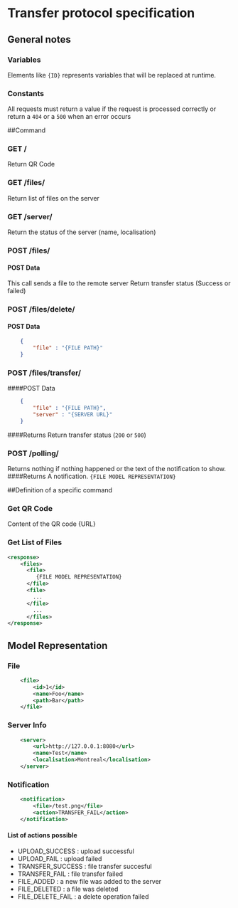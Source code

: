 Transfer protocol specification
===============================

## General notes
### Variables
Elements like `{ID}` represents variables that will be replaced at runtime.

### Constants
All requests must return a value if the request is processed correctly or return a `404` or a `500` when an error occurs

##Command

### GET /
Return QR Code

### GET /files/
Return list of files on the server

### GET /server/
Return the status of the server
(name, localisation)

### POST /files/

#### POST Data
This call sends a file to the remote server
Return transfer status (Success or failed)

### POST /files/delete/
#### POST Data
```json
    {
        "file" : "{FILE PATH}"
    }
```


### POST /files/transfer/
####POST Data
```json
    {
        "file" : "{FILE PATH}",
        "server" : "{SERVER URL}"
    }
```

####Returns
Return transfer status (`200` or `500`)

### POST /polling/
Returns nothing if nothing happened or the text of the notification to show.
####Returns
A notification.
`{FILE MODEL REPRESENTATION}`


##Definition of a specific command

### Get QR Code
Content of the QR code
{URL}

### Get List of Files
```xml
<response>
    <files>
      <file>
         {FILE MODEL REPRESENTATION}
      </file>
      <file>
        ...
      </file>
        ...
      </files>
</response>
```

## Model Representation
### File
```xml
    <file>
        <id>1</id>
        <name>Foo</name>
        <path>Bar</path>
    </file>
```

### Server Info
```xml
    <server>
        <url>http://127.0.0.1:8080</url>
        <name>Test</name>
        <localisation>Montreal</localisation>
    </server>
```

### Notification
```xml
    <notification>
        <file>/test.png</file>
        <action>TRANSFER_FAIL</action>
    </notification>
```

#### List of actions possible
- UPLOAD_SUCCESS : upload successful
- UPLOAD_FAIL : upload failed
- TRANSFER_SUCCESS : file transfer succesful
- TRANSFER_FAIL : file transfer failed
- FILE_ADDED :  a new file was added to the server
- FILE_DELETED : a file was deleted
- FILE_DELETE_FAIL : a delete operation failed


